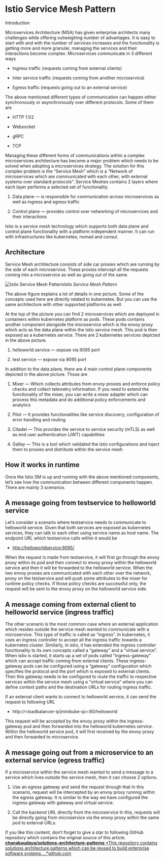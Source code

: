 
# Istio Service Mesh Pattern

Introduction

Microservices Architecture (MSA) has given enterprise architects many challenges while offering outweighing number of advantages. It is easy to start with and with the number of services increases and the functionality is getting more and more granular, managing the services and their interactions become complex. Microservices communicate in 3 different ways

* Ingress traffic (requests coming from external clients)

* Inter service traffic (requests coming from another microservice)

* Egress traffic (requests going out to an external service)

The above mentioned different types of communication can happen either synchronously or asynchronously over different protocols. Some of them are

* HTTP 1.1/2

* Websocket

* gRPC

* TCP

Managing these different forms of communications within a complex microservices architecture has become a major problem which needs to be solved when adopting a microservices strategy. The solution for this complex problem is the “Service Mesh” which is a “Network of microservices which are communicated with each other, with external systems over standard protocols”. Service Meshes contains 2 layers where each layer performs a selected set of functionality.

1. Data plane — is responsible for communication across microservices as well as ingress and egress traffic

1. Control plane — provides control over networking of microservices and their interactions

Istio is a service mesh technology which supports both data plane and control plane functionality with a platform independent manner. It can run with infrastructures like kubernetes, nomad and consul.

## Architecture

Service Mesh architecture consists of side car proxies which are running by the side of each microservice. These proxies intercept all the requests coming into a microservice as well as going out of the same.

![Istio Service Mesh Pattern](https://cdn-images-1.medium.com/max/3200/0*QDkRZ4LUgiwg-yxq.png)*Istio Service Mesh Pattern*

The above figure explains a lot of details in one picture. Some of the concepts used here are directly related to kubernetes. But you can use the same architecture with other supported platforms as well.

At the top of the picture you can find 2 microservices which are deployed in containers within kubernetes platform as pods. These pods contains another component alongside the microservice which is the envoy proxy which acts as the data plane within the Istio service mesh. This pod is then exposed as a kubernetes service. There are 2 kubernetes services depicted in the above picture.

1. helloworld service — expose via 9095 port

1. test service — expose via 9095 port

In addition to the data plane, there are 4 main control plane components depicted in the above picture. Those are

1. Mixer — Which collects attributes from envoy proxies and enforce policy checks and collect telemetry information. If you need to extend the functionality of the mixer, you can write a mixer adapter which can process this metadata and do additional policy enforcements and analytics

1. Pilot — It provides functionalities like service discovery, configuration of error handling and routing

1. Citadel — This provides the service to service security (mTLS) as well as end user authentication (JWT) capabilities

1. Galley — This is a tool which validated the istio configurations and inject them to proxies and distribute within the service mesh

## How it works in runtime

Once the Istio SM is up and running with the above mentioned components, let’s see how the communication between different components happen. There are mainly 3 scenarios.

## A message going from testservice to helloworld service

Let’s consider a scenario where testservice needs to communicate to helloworld service. Given that both services are exposed as kubernetes services, they can talk to each other using service name as host name. The endpoint URL which testservice calls within it would be

* [http://helloworldservice:9095/](http://helloworldservice:9095/)

When the request is made from testservice, it will first go through the envoy proxy within its pod and then connect to envoy proxy within the helloworld service and then it will be forwarded to the helloworld service. When the two envoy proxies are communicated with each other over the network, proxy on the testservice pod will push some attributes to the mixer for runtime policy checks. If those policy checks are successful only, the request will be sent to the envoy proxy on the helloworld service side.

## A message coming from external client to helloworld service (ingress traffic)

The other scenario is the most common case where an external application which resides outside the service mesh wanted to communicate with a microservice. This type of traffic is called as “ingress”. In kubernetes, it uses an ingress controller to accept all the ingress traffic towards a kubernetes cluster. Similarly, in istio, it has extended the ingress controller functionality to its own concepts called a “gateway” and a “virtual service”. When istio is started, it starts up a set of pods called “ingress-gateway” which can accept traffic coming from external clients. These ingress-gateway pods can be configured using a “gateway” configuration which specifies the protocol and the port which is exposed to external clients. Then this gateway needs to be configured to route the traffic to respective services within the service mesh using a “virtual service” where you can define context paths and the destination URLs for routing ingress traffic.

If an external client wants to connect to helloworld service, it can send the request to following URL

* http://<loadbalancer-ip|minikube-ip>:80/helloworld

This request will be accepted by the envoy proxy within the ingress-gateway pod and then forwarded into the helloworld kubernetes service. Within the helloworld service pod, it will first received by the envoy proxy and then forwarded to microservice.

## A message going out from a microservice to an external service (egress traffic)

If a microservice within the service mesh wanted to send a message to a service which lives outside the service mesh, then it can choose 2 options.

1. Use an egress gateway and send the request through that In this scenario, request will be intercepted by an envoy proxy runnnig within the egress gateway. It is similar to the way we have configured the ingress gateway with gateway and virtual service.

1. Call the backend URL directly from the microservice In this, requests will be directly going from microservice via the envoy proxy within the same pod to external URLs.

If you like this content, don’t forget to give a star to following GitHub repository which contains the original source of this article.
[**chanakaudaya/solutions-architecture-patterns**
*This repository contains solutions architecture patterns which can be reused to build enterprise software systems …*github.com](https://github.com/chanakaudaya/solutions-architecture-patterns/blob/master/Istio-Service-Mesh-Pattern.md)
